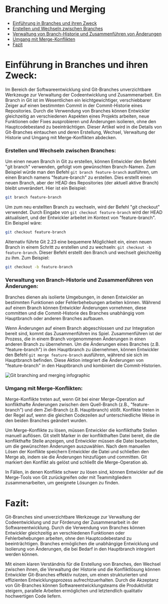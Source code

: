 # Branching und Merging

- [Einführung in Branches und ihren Zweck](#einführung-in-branches-und-ihren-zweck)
- [Erstellen und Wechseln zwischen Branches](#erstellen-und-wechseln-zwischen-branches)
- [Verwaltung von Branch-Historie und Zusammenführen von Änderungen](#verwaltung-von-branch-historie-und-zusammenführen-von-änderungen)
- [Umgang mit Merge-Konflikten](#umgang-mit-merge-konflikten)
- [Fazit](#fazit)

# Einführung in Branches und ihren Zweck:

Im Bereich der Softwareentwicklung sind Git-Branches unverzichtbare Werkzeuge zur Verwaltung der Codeentwicklung und Zusammenarbeit. Ein Branch in Git ist im Wesentlichen ein leichtgewichtiger, verschiebbarer Zeiger auf einen bestimmten Commit in der Commit-Historie eines Repositories. Durch die Verwendung von Branches können Entwickler gleichzeitig an verschiedenen Aspekten eines Projekts arbeiten, neue Funktionen oder Fixes ausprobieren und Änderungen isolieren, ohne den Hauptcodebestand zu beeinträchtigen. Dieser Artikel wird in die Details von Git-Branches eintauchen und deren Erstellung, Wechsel, Verwaltung der Historie und Umgang mit Merge-Konflikten abdecken.

### Erstellen und Wechseln zwischen Branches:

Um einen neuen Branch in Git zu erstellen, können Entwickler den Befehl "git branch" verwenden, gefolgt vom gewünschten Branch-Namen. Zum Beispiel würde man den Befehl `git branch feature-branch` ausführen, um einen Branch namens "feature-branch" zu erstellen. Dies erstellt einen neuen Branch, aber der HEAD des Repositories (der aktuell aktive Branch) bleibt unverändert. Hier ist ein Beispiel:

```bash
git branch feature-branch
```

Um zum neu erstellten Branch zu wechseln, wird der Befehl "git checkout" verwendet. Durch Eingabe von `git checkout feature-branch` wird der HEAD aktualisiert, und der Entwickler arbeitet im Kontext von "feature-branch". Ein Beispiel wäre:

```bash
git checkout feature-branch
```

Alternativ führte Git 2.23 eine bequemere Möglichkeit ein, einen neuen Branch in einem Schritt zu erstellen und zu wechseln: `git checkout -b feature-branch`. Dieser Befehl erstellt den Branch und wechselt gleichzeitig zu ihm. Zum Beispiel:

```bash
git checkout -b feature-branch
```

### Verwaltung von Branch-Historie und Zusammenführen von Änderungen:

Branches dienen als isolierte Umgebungen, in denen Entwickler an bestimmten Funktionen oder Fehlerbehebungen arbeiten können. Während auf einem Branch können Entwickler Änderungen vornehmen, diese committen und die Commit-Historie des Branches unabhängig vom Hauptbranch oder anderen Branches aufbauen.

Wenn Änderungen auf einem Branch abgeschlossen und zur Integration bereit sind, kommt das Zusammenführen ins Spiel. Zusammenführen ist der Prozess, die in einem Branch vorgenommenen Änderungen in einen anderen Branch zu übernehmen. Um die Änderungen eines Branches (z.B. "feature-branch") in den Hauptbranch zu übernehmen, können Entwickler den Befehl `git merge feature-branch` ausführen, während sie sich im Hauptbranch befinden. Diese Aktion integriert die Änderungen von "feature-branch" in den Hauptbranch und kombiniert die Commit-Historien.

<img alt="Git branching and merging infographic" src="../../images/Part-03/branching-and-merging.png" />

### Umgang mit Merge-Konflikten:

Merge-Konflikte treten auf, wenn Git bei einer Merge-Operation auf konflikthafte Änderungen zwischen dem Quell-Branch (z.B., "feature-branch") und dem Ziel-Branch (z.B. Hauptbranch) stößt. Konflikte treten in der Regel auf, wenn die gleichen Codezeilen auf unterschiedliche Weise in den beiden Branches geändert wurden.

Um Merge-Konflikte zu lösen, müssen Entwickler die konflikthafte Stellen manuell auflösen. Git stellt Marker in der konflikthaften Datei bereit, die die konflikthafte Stelle anzeigen, und Entwickler müssen die Datei bearbeiten, um die gewünschten Änderungen auszuwählen. Nach dem manuellen Lösen der Konflikte speichern Entwickler die Datei und schließen den Merge ab, indem sie die Änderungen hinzufügen und committen. Git markiert den Konflikt als gelöst und schließt die Merge-Operation ab.

In Fällen, in denen Konflikte schwer zu lösen sind, können Entwickler auf die Merge-Tools von Git zurückgreifen oder mit Teammitgliedern zusammenarbeiten, um geeignete Lösungen zu finden.

# Fazit:

Git-Branches sind unverzichtbare Werkzeuge zur Verwaltung der Codeentwicklung und zur Förderung der Zusammenarbeit in der Softwareentwicklung. Durch die Verwendung von Branches können Entwickler gleichzeitig an verschiedenen Funktionen oder Fehlerbehebungen arbeiten, ohne den Hauptcodebestand zu beeinträchtigen. Branches ermöglichen die unabhängige Entwicklung und Isolierung von Änderungen, die bei Bedarf in den Hauptbranch integriert werden können.

Mit einem klaren Verständnis für die Erstellung von Branches, den Wechsel zwischen ihnen, die Verwaltung der Historie und die Konfliktlösung können Entwickler Git-Branches effektiv nutzen, um einen strukturierten und effizienten Entwicklungsprozess aufrechtzuerhalten. Durch die Akzeptanz von Git-Branches können Softwareentwicklungsteams die Produktivität steigern, parallele Arbeiten ermöglichen und letztendlich qualitativ hochwertigen Code liefern.